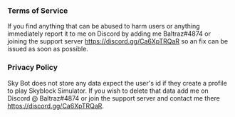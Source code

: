 ### Terms of Service
If you find anything that can be abused to harm users or anything immediately report it to me on Discord by adding me Baltraz#4874 or joining the support server https://discord.gg/Ca6XpTRQaR so an fix can be issued as soon as possible.


### Privacy Policy
Sky Bot does not store any data expect the user's id if they create a profile to play Skyblock Simulator. If you wish to delete that data add me on Discord @ Baltraz#4874 or join the support server and contact me there https://discord.gg/Ca6XpTRQaR.
